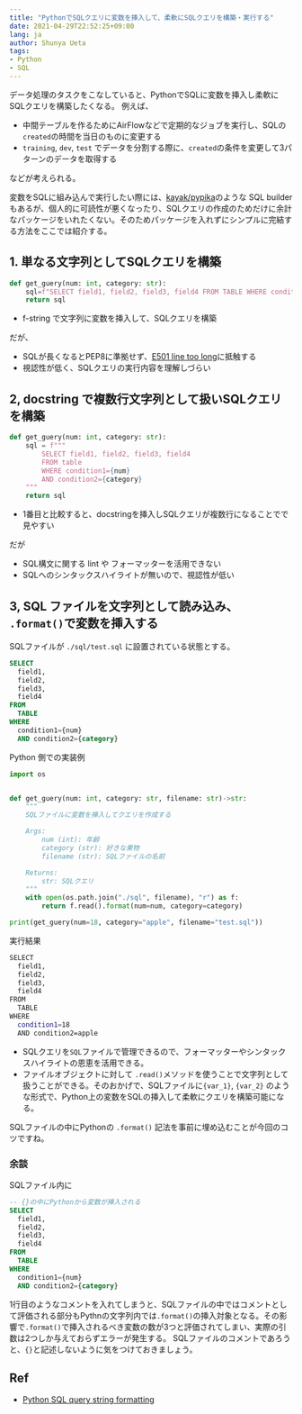```yaml
---
title: "PythonでSQLクエリに変数を挿入して、柔軟にSQLクエリを構築・実行する"
date: 2021-04-29T22:52:25+09:00
lang: ja
author: Shunya Ueta
tags:
- Python
- SQL
---
```



データ処理のタスクをこなしていると、PythonでSQLに変数を挿入し柔軟にSQLクエリを構築したくなる。
例えば、

- 中間テーブルを作るためにAirFlowなどで定期的なジョブを実行し、SQLの `created`の時間を当日のものに変更する
- `training`, `dev`, `test` でデータを分割する際に、`created`の条件を変更して3パターンのデータを取得する

などが考えられる。

変数をSQLに組み込んで実行したい際には、[kayak/pypika](https://github.com/kayak/pypika)のような SQL builder もあるが、個人的に可読性が悪くなったり、SQLクエリの作成のためだけに余計なパッケージをいれたくない。そのためパッケージを入れずにシンプルに完結する方法をここでは紹介する。

## 1.  単なる文字列としてSQLクエリを構築

```python
def get_guery(num: int, category: str):
	sql=f"SELECT field1, field2, field3, field4 FROM TABLE WHERE condition1={num} AND condition2={category}"
	return sql
```

- f-string で文字列に変数を挿入して、SQLクエリを構築

だが、

- SQLが長くなるとPEP8に準拠せず、[E501 line too long](https://www.flake8rules.com/rules/E501.html)に抵触する
- 視認性が低く、SQLクエリの実行内容を理解しづらい

## 2,  docstring で複数行文字列として扱いSQLクエリを構築

```python
def get_guery(num: int, category: str):
    sql = f"""
        SELECT field1, field2, field3, field4
        FROM table
        WHERE condition1={num}
        AND condition2={category}
    """
	return sql
```

- 1番目と比較すると、docstringを挿入しSQLクエリが複数行になることでで見やすい

だが
 
- SQL構文に関する lint や フォーマッターを活用できない
- SQLへのシンタックスハイライトが無いので、視認性が低い

## 3,  SQL ファイルを文字列として読み込み、 `.format()`で変数を挿入する

SQLファイルが `./sql/test.sql` に設置されている状態とする。

```sql:test.sql
SELECT
  field1,
  field2,
  field3,
  field4
FROM
  TABLE
WHERE
  condition1={num}
  AND condition2={category}
```

Python 側での実装例

```python
import os


def get_guery(num: int, category: str, filename: str)->str:
    """
    SQLファイルに変数を挿入してクエリを作成する

    Args:
        num (int): 年齢
        category (str): 好きな果物
        filename (str): SQLファイルの名前

    Returns:
        str: SQLクエリ
    """
    with open(os.path.join("./sql", filename), "r") as f:
        return f.read().format(num=num, category=category)

print(get_guery(num=18, category="apple", filename="test.sql"))
```

実行結果
```bash
SELECT
  field1,
  field2,
  field3,
  field4
FROM
  TABLE
WHERE
  condition1=18
  AND condition2=apple
```

- SQLクエリを`SQL`ファイルで管理できるので、フォーマッターやシンタックスハイライトの恩恵を活用できる。
- ファイルオブジェクトに対して `.read()`メソッドを使うことで文字列として扱うことができる。そのおかげで、SQLファイルに`{var_1}`, `{var_2}` のような形式で、Python上の変数をSQLの挿入して柔軟にクエリを構築可能になる。

SQLファイルの中にPythonの `.format()` 記法を事前に埋め込むことが今回のコツですね。

### 余談

SQLファイル内に

```sql:test.sql
-- {}の中にPythonから変数が挿入される
SELECT
  field1,
  field2,
  field3,
  field4
FROM
  TABLE
WHERE
  condition1={num}
  AND condition2={category}
```

1行目のようなコメントを入れてしまうと、SQLファイルの中ではコメントとして評価される部分もPythnの文字列内では`.format()`の挿入対象となる。その影響で`.format()`で挿入されるべき変数の数が3つと評価されてしまい、実際の引数は2つしか与えておらずエラーが発生する。
SQLファイルのコメントであろうと、`{}`と記述しないように気をつけておきましょう。

## Ref

- [Python SQL query string formatting](https://stackoverflow.com/questions/5243596/python-sql-query-string-formatting)
